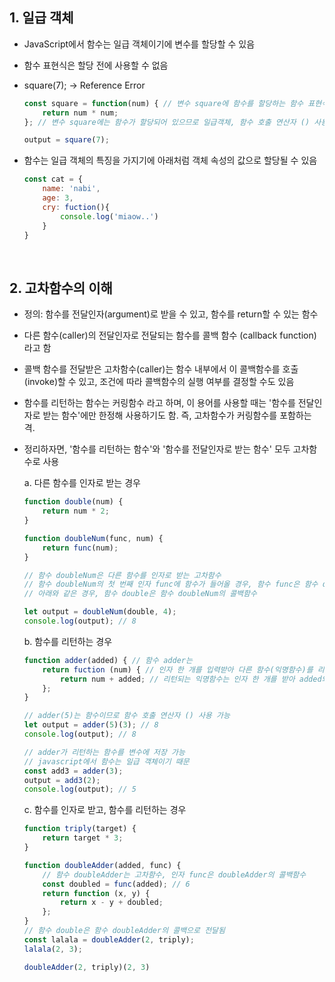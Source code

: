 ## **1. 일급 객체** ##
- JavaScript에서 함수는 일급 객체이기에 변수를 할당할 수 있음
- 함수 표현식은 할당 전에 사용할 수 없음
- square(7); -> Reference Error 

    ```jsx
    const square = function(num) { // 변수 square에 함수를 할당하는 함수 표현식
        return num * num;
    }; // 변수 square에는 함수가 할당되어 있으므로 일급객체, 함수 호출 연산자 () 사용 가능

    output = square(7);
    ```
- 함수는 일급 객체의 특징을 가지기에 아래처럼 객체 속성의 값으로 할당될 수 있음
    ```jsx
    const cat = {
        name: 'nabi',
        age: 3,
        cry: fuction(){
            console.log('miaow..')
        }
    }
    ```
<br/><p>

## **2. 고차함수의 이해** ##
- 정의: 함수를 전달인자(argument)로 받을 수 있고, 함수를 return할 수 있는 함수
- 다른 함수(caller)의 전달인자로 전달되는 함수를 콜백 함수 (callback function)라고 함
- 콜백 함수를 전달받은 고차함수(caller)는 함수 내부에서 이 콜백함수를 호출(invoke)할 수 있고, 조건에 따라 콜백함수의 실행 여부를 결정할 수도 있음
- 함수를 리턴하는 함수는 커링함수 라고 하며, 이 용어를 사용할 때는 '함수를 전달인자로 받는 함수'에만 한정해 사용하기도 함. 즉, 고차함수가 커링함수를 포함하는 격.
- 정리하자면, '함수를 리턴하는 함수'와 '함수를 전달인자로 받는 함수' 모두 고차함수로 사용

    a. 다른 함수를 인자로 받는 경우
    ```jsx
    function double(num) {
        return num * 2;
    }

    function doubleNum(func, num) {
        return func(num);
    }

    // 함수 doubleNum은 다른 함수를 인자로 받는 고차함수
    // 함수 doubleNum의 첫 번째 인자 func에 함수가 들어올 경우, 함수 func은 함수 doubleNum의 콜백함수
    // 아래와 같은 경우, 함수 double은 함수 doubleNum의 콜백함수

    let output = doubleNum(double, 4);
    console.log(output); // 8
    ```

    b. 함수를 리턴하는 경우
    ```jsx
    function adder(added) { // 함수 adder는 
        return fuction (num) { // 인자 한 개를 입력받아 다른 함수(익명함수)를 리턴하는 고차함수
            return num + added; // 리턴되는 익명함수는 인자 한 개를 받아 added와 더한 값을 리턴
        };
    }

    // adder(5)는 함수이므로 함수 호출 연산자 () 사용 가능
    let output = adder(5)(3); // 8
    console.log(output); // 8

    // adder가 리턴하는 함수를 변수에 저장 가능
    // javascript에서 함수는 일급 객체이기 때문
    const add3 = adder(3);
    output = add3(2);
    console.log(output); // 5
    ```

    c. 함수를 인자로 받고, 함수를 리턴하는 경우
    ```jsx
    function triply(target) {
        return target * 3; 
    }

    function doubleAdder(added, func) {
        // 함수 doubleAdder는 고차함수, 인자 func은 doubleAdder의 콜백함수
        const doubled = func(added); // 6
        return function (x, y) {
            return x - y + doubled;
        };
    }
    // 함수 double은 함수 doubleAdder의 콜백으로 전달됨
    const lalala = doubleAdder(2, triply);
    lalala(2, 3); 

    doubleAdder(2, triply)(2, 3)